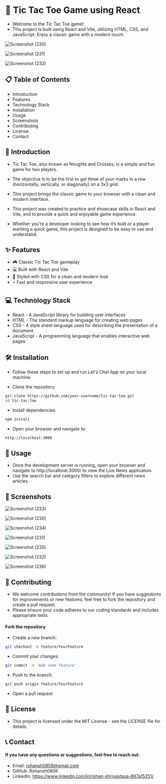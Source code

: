 # 🌟 Tic Tac Toe Game using React

- Welcome to the Tic Tac Toe game!
- This project is built using React and Vite, utilizing HTML, CSS, and JavaScript. Enjoy a classic game with a modern touch.

![Screenshot (230)](https://github.com/user-attachments/assets/2acaa163-8e2e-4250-a765-7d7d837a158c)

![Screenshot (231)](https://github.com/user-attachments/assets/c029221a-488c-4a67-a198-edec616d2d52)

![Screenshot (232)](https://github.com/user-attachments/assets/7d5259a9-0d91-4855-ab3a-403c336c064f)

## 📋 Table of Contents
- Introduction
- Features
- Technology Stack
- Installation
- Usage
- Screenshots
- Contributing
- License
- Contact

## 📘 Introduction
- Tic Tac Toe, also known as Noughts and Crosses, is a simple and fun game for two players.
- The objective is to be the first to get three of your marks in a row (horizontally, vertically, or diagonally) on a 3x3 grid.
- This project brings the classic game to your browser with a clean and modern interface.

- This project was created to practice and showcase skills in React and Vite, and to provide a quick and enjoyable game experience.
- Whether you’re a developer looking to see how it’s built or a player wanting a quick game, this project is designed to be easy to use and understand.

## ✨ Features
- 🎮 Classic Tic Tac Toe gameplay
- 💻 Built with React and Vite
- 🎨 Styled with CSS for a clean and modern look
- ⚡️ Fast and responsive user experience


## 💻 Technology Stack
- React - A JavaScript library for building user interfaces
- HTML - The standard markup language for creating web pages
- CSS - A style sheet language used for describing the presentation of a document
- JavaScript - A programming language that enables interactive web pages

## 🛠 Installation
- Follow these steps to set up and run Let's Chat App on your local machine:

- Clone the repository:

```bash
git clone https://github.com/your-username/tic-tac-toe.git
cd tic-tac-toe
```

- Install dependencies:

```bash
npm install
```

- Open your browser and navigate to:

```bash
http://localhost:3000
```

## 🚀 Usage
- Once the development server is running, open your browser and navigate to http://localhost:3000/ to view the Live News application.
- Use the search bar and category filters to explore different news articles.

## 📸 Screenshots

![Screenshot (233)](https://github.com/user-attachments/assets/c802d04b-bf7e-4a42-afe6-cf7b62778a6f)

![Screenshot (230)](https://github.com/user-attachments/assets/2acaa163-8e2e-4250-a765-7d7d837a158c)

![Screenshot (234)](https://github.com/user-attachments/assets/2cb3c6f4-1bde-4361-bf6f-24ba21b8cdd7)

![Screenshot (231)](https://github.com/user-attachments/assets/c029221a-488c-4a67-a198-edec616d2d52)

![Screenshot (235)](https://github.com/user-attachments/assets/3bb000bb-1225-46a6-83a5-9fccdfc65f94)

![Screenshot (232)](https://github.com/user-attachments/assets/7d5259a9-0d91-4855-ab3a-403c336c064f)

![Screenshot (236)](https://github.com/user-attachments/assets/e58d02fb-a9d8-4182-8944-5c91643498d1)



## 🤝 Contributing
- We welcome contributions from the community! If you have suggestions for improvements or new features, feel free to fork the repository and create a pull request.
- Please ensure your code adheres to our coding standards and includes appropriate tests.

#### Fork the repository
- Create a new branch:

```bash
git checkout -b feature/YourFeature
```

- Commit your changes:

```bash
git commit -m 'Add some feature'
```

- Push to the branch:

```bash
git push origin feature/YourFeature
```
- Open a pull request


## 📄 License
- This project is licensed under the MIT License - see the LICENSE file for details.

## 📞 Contact
#### If you have any questions or suggestions, feel free to reach out:

- Email: rohansh0808@gmail.com
- GitHub: Rohansh0808
- LinkedIn: https://www.linkedin.com/in/rohan-shrivastava-887a15251/
